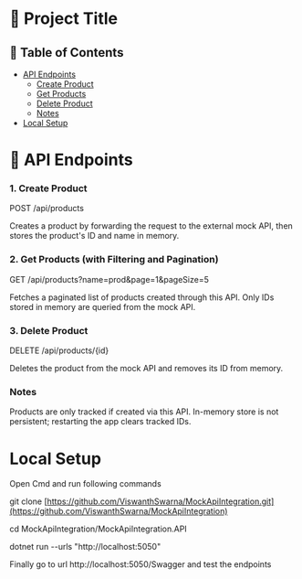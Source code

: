 # 📘 Project Title

## 📑 Table of Contents
- [API Endpoints](#api-endpoints)
  - [Create Product](#1-create-product)
  - [Get Products](#2-get-products-with-filtering-and-pagination)
  - [Delete Product](#3-delete-product)
  - [Notes](#notes)
- [Local Setup](#local-setup)



# 🔧 API Endpoints
### 1. Create Product
POST /api/products

Creates a product by forwarding the request to the external mock API, then stores the product's ID and name in memory.

### 2. Get Products (with Filtering and Pagination)
GET /api/products?name=prod&page=1&pageSize=5

Fetches a paginated list of products created through this API. Only IDs stored in memory are queried from the mock API.

### 3. Delete Product
DELETE /api/products/{id}

Deletes the product from the mock API and removes its ID from memory.

### Notes
Products are only tracked if created via this API.
In-memory store is not persistent; restarting the app clears tracked IDs.

# Local Setup 

Open Cmd and run following commands

git clone [https://github.com/ViswanthSwarna/MockApiIntegration.git](https://github.com/ViswanthSwarna/MockApiIntegration)

cd MockApiIntegration/MockApiIntegration.API

dotnet run --urls "http://localhost:5050"

Finally go to url http://localhost:5050/Swagger and test the endpoints



